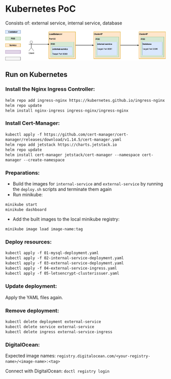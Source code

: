 # Kubernetes PoC

Consists of: external service, internal service, database

![Architecture](Specification.png)

## Run on Kubernetes

### Install the Nginx Ingress Controller:

```shell
helm repo add ingress-nginx https://kubernetes.github.io/ingress-nginx
helm repo update
helm install nginx-ingress ingress-nginx/ingress-nginx
```

### Install Cert-Manager:

```shell
kubectl apply -f https://github.com/cert-manager/cert-manager/releases/download/v1.14.5/cert-manager.yaml
helm repo add jetstack https://charts.jetstack.io
helm repo update
helm install cert-manager jetstack/cert-manager --namespace cert-manager --create-namespace
```

### Preparations:

- Build the images for `internal-service` and `external-service` by running the `deploy.sh` scripts and terminate them again
- Run minikube:

```shell
minikube start
minikube dashboard
```

- Add the built images to the local minikube registry:

```shell
minikube image load image-name:tag
```

### Deploy resources:

```shell
kubectl apply -f 01-mysql-deployment.yaml
kubectl apply -f 02-internal-service-deployment.yaml
kubectl apply -f 03-external-service-deployment.yaml
kubectl apply -f 04-external-service-ingress.yaml
kubectl apply -f 05-letsencrypt-clusterissuer.yaml
```

### Update deployment:

Apply the YAML files again.

### Remove deployment:

```shell
kubectl delete deployment external-service
kubectl delete service external-service
kubectl delete ingress external-service-ingress
```

### DigitalOcean:

Expected image names: `registry.digitalocean.com/<your-registry-name>/<image-name>:<tag>`

Connect with DigitalOcean: `doctl registry login`

